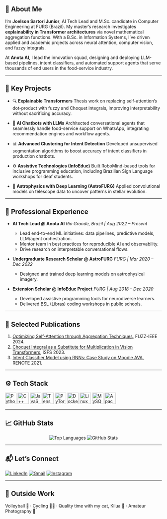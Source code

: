 ## 👋 About Me

I’m **Joelson Sartori Junior**, AI Tech Lead and M.Sc. candidate in Computer Engineering at FURG (Brazil).
My master’s research investigates **explainability in Transformer architectures** via novel mathematical aggregation functions. With a B.Sc. in Information Systems, I’ve driven applied and academic projects across neural attention, computer vision, and fuzzy integrals.

At **Anota AI**, I lead the innovation squad, designing and deploying LLM-based pipelines, intent classifiers, and automated support agents that serve thousands of end users in the food-service industry.

---

## 🚀 Key Projects

* 🔍 **Explainable Transformers**
  Thesis work on replacing self-attention’s dot-product with fuzzy and Choquet integrals, improving interpretability without sacrificing accuracy.

* 🤖 **AI Chatbots with LLMs**
  Architected conversational agents that seamlessly handle food-service support on WhatsApp, integrating recommendation engines and workflow agents.

* 📊 **Advanced Clustering for Intent Detection**
  Developed unsupervised segmentation algorithms to boost accuracy of intent classifiers in production chatbots.

* ⚙️ **Assistive Technologies (InfoEduc)**
  Built RoboMind-based tools for inclusive programming education, including Brazilian Sign Language workshops for deaf students.

* 🌌 **Astrophysics with Deep Learning (AstroFURG)**
  Applied convolutional models on telescope data to uncover patterns in stellar evolution.

---

## 💼 Professional Experience

* **AI Tech Lead @ Anota AI**
  *Rio Grande, Brazil | Aug 2022 – Present*

  * Lead end-to-end ML initiatives: data pipelines, predictive models, LLM/agent orchestration.
  * Mentor team in best practices for reproducible AI and observability.
  * Drive research on interpretable conversational flows.

* **Undergraduate Research Scholar @ AstroFURG**
  *FURG | Mar 2020 – Dec 2022*

  * Designed and trained deep learning models on astrophysical imagery.

* **Extension Scholar @ InfoEduc Project**
  *FURG | Aug 2018 – Dec 2020*

  * Developed assistive programming tools for neurodiverse learners.
  * Delivered BSL (Libras) coding workshops in public schools.

---

## 🔬 Selected Publications

1. [Optimizing Self-Attention through Aggregation Techniques](https://scholar.google.com/scholar?hl=en&q=Optimizing+Self-Attention+through+Aggregation+Techniques), FUZZ-IEEE 2024.
2. [Choquet Integral as a Substitute for Multiplication in Vision Transformers](https://scholar.google.com/scholar?hl=en&q=Choquet+Integral+as+a+Substitute+for+Multiplication+in+Vision+Transformers), ISFS 2023.
3. [Intent Classifier Model using RNNs: Case Study on Moodle AVA](https://scholar.google.com/scholar?hl=en&q=Intent+Classifier+Model+using+RNNs+Case+Study+on+Moodle+AVA), RENOTE 2021.

---

## ⚙️ Tech Stack

<p align="left">
  <img src="https://cdn.jsdelivr.net/gh/devicons/devicon/icons/python/python-original.svg" width="36" alt="Python"/>
  <img src="https://cdn.jsdelivr.net/gh/devicons/devicon/icons/cplusplus/cplusplus-original.svg" width="36" alt="C++"/>
  <img src="https://cdn.jsdelivr.net/gh/devicons/devicon/icons/javascript/javascript-original.svg" width="36" alt="JavaScript"/>
  <img src="https://cdn.jsdelivr.net/gh/devicons/devicon/icons/tensorflow/tensorflow-original.svg" width="36" alt="TensorFlow"/>
  <img src="https://cdn.jsdelivr.net/gh/devicons/devicon/icons/pytorch/pytorch-original.svg" width="36" alt="PyTorch"/>
  <img src="https://cdn.jsdelivr.net/gh/devicons/devicon/icons/docker/docker-original-wordmark.svg" width="36" alt="Docker"/>
  <img src="https://cdn.jsdelivr.net/gh/devicons/devicon/icons/linux/linux-original.svg" width="36" alt="Linux"/>
  <img src="https://cdn.jsdelivr.net/gh/devicons/devicon/icons/mysql/mysql-original-wordmark.svg" width="36" alt="MySQL"/>
  <img src="https://cdn.jsdelivr.net/gh/devicons/devicon/icons/apache/apache-original-wordmark.svg" width="36" alt="Apache"/>
</p>

---

## 📈 GitHub Stats

<div align="center">
  <img src="https://github-readme-stats.vercel.app/api/top-langs?username=JoelsonSartoriJr&layout=compact&langs_count=7&theme=dracula" alt="Top Languages"/>
  <img src="https://github-readme-stats.vercel.app/api?username=JoelsonSartoriJr&show_icons=true&theme=dracula&include_all_commits=true&count_private=true" alt="GitHub Stats"/>
</div>

---

## 📬 Let’s Connect

[![LinkedIn](https://img.shields.io/badge/-LinkedIn-%230077B5?style=flat\&logo=linkedin)](https://www.linkedin.com/in/joelson-sartori-061323170)
[![Gmail](https://img.shields.io/badge/Gmail-D14836?style=flat\&logo=gmail\&logoColor=white)](mailto:contato@joelsonsartori@gmail.com)
[![Instagram](https://img.shields.io/badge/-Instagram-%23E4405F?style=flat\&logo=instagram\&logoColor=white)](https://instagram.com/joelson_sjr)

---

## 🧩 Outside Work

Volleyball 🏐 · Cycling 🚴‍♂️ · Quality time with my cat, Kilua 🐯 · Amateur Photography 📸
